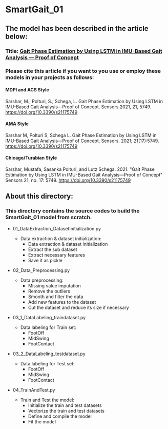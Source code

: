 # SmartGait_01
## The model has been described in the article below:
### Title: [Gait Phase Estimation by Using LSTM in IMU-Based Gait Analysis — Proof of Concept](https://www.mdpi.com/1424-8220/21/17/5749)

### Please cite this article if you want to you use or employ these models in your projects as follows:
#### MDPI and ACS Style
Sarshar, M.; Polturi, S.; Schega, L. Gait Phase Estimation by Using LSTM in IMU-Based Gait Analysis—Proof of Concept. Sensors 2021, 21, 5749. https://doi.org/10.3390/s21175749

#### AMA Style
Sarshar M, Polturi S, Schega L. Gait Phase Estimation by Using LSTM in IMU-Based Gait Analysis—Proof of Concept. Sensors. 2021; 21(17):5749. https://doi.org/10.3390/s21175749

#### Chicago/Turabian Style
Sarshar, Mustafa, Sasanka Polturi, and Lutz Schega. 2021. "Gait Phase Estimation by Using LSTM in IMU-Based Gait Analysis—Proof of Concept" Sensors 21, no. 17: 5749. https://doi.org/10.3390/s21175749

## About this directory:
### This directory contains the source codes to build the SmartGait_01 model from scratch.

- 01_DataExtraction_DatasetInitialization.py
    - Data extraction & dataset initialization:
        - Data extraction & dataset initialization
        - Extract the sub dataset 
        - Extract necessary features
        - Save it as pickle

- 02_Data_Preprocessing.py
    - Data preprocessing:
        - Missing value imputation
        - Remove the outliers
        - Smooth and filter the data
        - Add new features to the dataset
        - Cut the dataset and reduce its size if necessary

- 03_1_DataLabeling_traindataset.py
    - Data labeling for Train set:
        - FootOff
        - MidSwing
        - FootContact

- 03_2_DataLabeling_testdataset.py
    - Data labeling for Test set:
        - FootOff
        - MidSwing
        - FootContact       

- 04_TrainAndTest.py
    - Train and Test the model:
        - Initialize the train and test datasets
        - Vectorize the train and test datasets
        - Define and compile the model
        - Fit the model